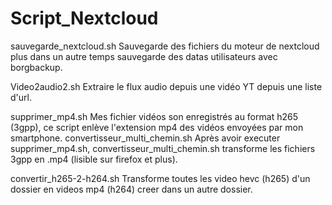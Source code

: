 # Script_Nextcloud

sauvegarde_nextcloud.sh
    Sauvegarde des fichiers du moteur de nextcloud plus dans un autre temps sauvegarde des datas utilisateurs avec borgbackup.

Video2audio2.sh
    Extraire le flux audio depuis une vidéo YT depuis une liste d'url.

supprimer_mp4.sh
    Mes fichier vidéos son enregistrés au format h265 (3gpp), ce script enlève l'extension mp4 des vidéos envoyées par mon smartphone.
convertisseur_multi_chemin.sh
    Après avoir executer supprimer_mp4.sh, convertisseur_multi_chemin.sh transforme les fichiers 3gpp en .mp4 (lisible sur firefox et plus).

convertir_h265-2-h264.sh
    Transforme toutes les video hevc (h265) d'un dossier en videos mp4 (h264) creer dans un autre dossier.
